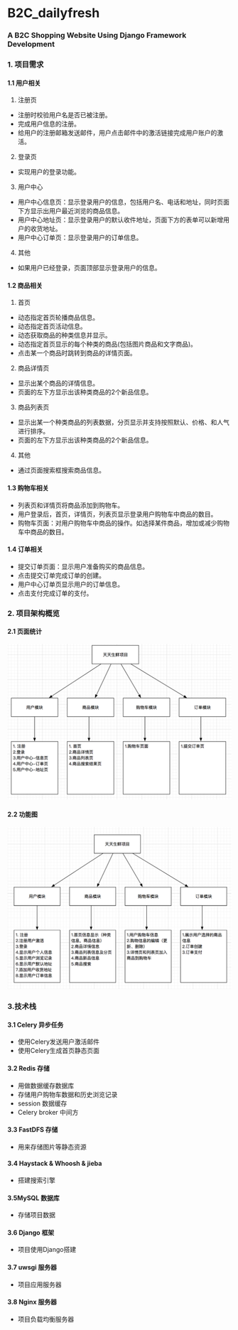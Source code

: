# B2C_dailyfresh
### A B2C Shopping Website Using Django Framework Development

### 1. 项目需求

#### 1.1 用户相关

1) 注册页

  - 注册时校验用户名是否已被注册。
  - 完成用户信息的注册。
  - 给用户的注册邮箱发送邮件，用户点击邮件中的激活链接完成用户账户的激活。

2) 登录页

- 实现用户的登录功能。

3) 用户中心

- 用户中心信息页：显示登录用户的信息，包括用户名、电话和地址，同时页面下方显示出用户最近浏览的商品信息。
- 用户中心地址页：显示登录用户的默认收件地址，页面下方的表单可以新增用户的收货地址。
- 用户中心订单页：显示登录用户的订单信息。

4) 其他

- 如果用户已经登录，页面顶部显示登录用户的信息。

#### 1.2 商品相关

1) 首页

- 动态指定首页轮播商品信息。
- 动态指定首页活动信息。
- 动态获取商品的种类信息并显示。
- 动态指定首页显示的每个种类的商品(包括图片商品和文字商品)。
- 点击某一个商品时跳转到商品的详情页面。

2) 商品详情页

- 显示出某个商品的详情信息。
- 页面的左下方显示出该种类商品的2个新品信息。

3) 商品列表页

- 显示出某一个种类商品的列表数据，分页显示并支持按照默认、价格、和人气进行排序。
- 页面的左下方显示出该种类商品的2个新品信息。

4) 其他

- 通过页面搜索框搜索商品信息。

#### 1.3 购物车相关

- 列表页和详情页将商品添加到购物车。
- 用户登录后，首页，详情页，列表页显示登录用户购物车中商品的数目。
- 购物车页面：对用户购物车中商品的操作。如选择某件商品，增加或减少购物车中商品的数目。

#### 1.4 订单相关

- 提交订单页面：显示用户准备购买的商品信息。
- 点击提交订单完成订单的创建。
- 用户中心订单页显示用户的订单信息。
- 点击支付完成订单的支付。



### 2. 项目架构概览

#### 2.1 页面统计

![1539674290564](https://github.com/BrianYang1995/B2C_dailyfresh/blob/master/images/%E9%A1%B5%E9%9D%A2.png)

#### 2.2 功能图

![1539674400785](https://github.com/BrianYang1995/B2C_dailyfresh/blob/master/images/%E5%8A%9F%E8%83%BD%E5%9B%BE.png)


### 3.技术栈

#### 3.1 Celery 异步任务

- 使用Celery发送用户激活邮件
- 使用Celery生成首页静态页面

#### 3.2 Redis 存储

- 用做数据缓存数据库
- 存储用户购物车数据和历史浏览记录
- session 数据缓存
- Celery broker 中间方

#### 3.3 FastDFS 存储

- 用来存储图片等静态资源

#### 3.4 Haystack & Whoosh & jieba

- 搭建搜索引擎

#### 3.5MySQL 数据库

- 存储项目数据

#### 3.6 Django 框架

- 项目使用Django搭建

#### 3.7 uwsgi 服务器

- 项目应用服务器

#### 3.8 Nginx 服务器

- 项目负载均衡服务器

